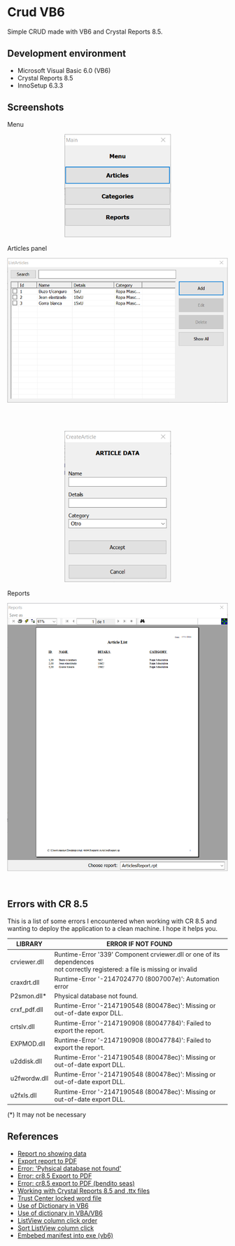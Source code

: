 # Crud VB6                                                                     

Simple CRUD made with VB6 and Crystal Reports 8.5.

## Development environment

- Microsoft Visual Basic 6.0 (VB6)
- Crystal Reports 8.5
- InnoSetup 6.3.3

## Screenshots

Menu

<p align="center">
	<img src=".resources/newscreenshots/2024-11-17 21_39_56-Main.png" width="243">
</p>

Articles panel

<p align="center">
	<img src=".resources/newscreenshots/2024-11-17 21_41_06-ListArticles.png" width="629">
</p>

<br>
<br>

<p align="center">
	<img src=".resources/newscreenshots/2024-11-17 21_41_22-CreateArticle.png" width="243">
</p>

Reports

<p align="center">
	<img src=".resources/newscreenshots/2024-11-17 21_41_51-Reports.png" width="658">
</p>

<br>
<!--
	Nota: No se porque pero para que las imagenes se vean con buena calidad tuve que
	poner el ancho real de la imagen * 0.8. Por ej. 304 * 0.8 ~= 243. Así las caputras
	se ven igual que cuando se abren desde algún visualizador de imagenes en Windows.
-->

## Errors with CR 8.5

This is a list of some errors I encountered when working with CR 8.5 and wanting 
to deploy the application to a clean machine. I hope it helps you.

| LIBRARY      | ERROR IF NOT FOUND                                                         |
|--------------|----------------------------------------------------------------------------|
| crviewer.dll | Runtime-Error '339' Component crviewer.dll or one of its dependences<br> not correctly registered: a file is missing or invalid |
| craxdrt.dll  | Runtime-Error '-2147024770 (8007007e)': Automation error                   |
| P2smon.dll*  | Physical database not found.                                               |
| crxf_pdf.dll | Runtime-Error '-2147190548 (800478ec)': Missing or out-of-date expor DLL.  |
| crtslv.dll   | Runtime-Error '-2147190908 (80047784)': Failed to export the report.       |
| EXPMOD.dll   | Runtime-Error '-2147190908 (80047784)': Failed to export the report.       |
| u2ddisk.dll  | Runtime-Error '-2147190548 (800478ec)': Missing or out-of-date export DLL. |
| u2fwordw.dll  | Runtime-Error '-2147190548 (800478ec)': Missing or out-of-date export DLL. |
| u2fxls.dll  | Runtime-Error '-2147190548 (800478ec)': Missing or out-of-date export DLL. |

(\*) It may not be necessary

## References

* [Report no showing data](https://stackoverflow.com/questions/67210371/vb6-crystal-report-8-5-not-refresh-data)
* [Export report to PDF](https://stackoverflow.com/questions/1356588/how-to-export-to-a-pdf-file-in-crystal-report)
* [Error: 'Pyhsical database not found'](https://www.tek-tips.com/threads/crystal-reports-8-0-ttx-quot-physical-database-not-found-quot.34935/)
* [Error: cr8.5 Export to PDF](https://stackoverflow.com/questions/18062033/vb-6-0-crystal-reports-export-to-pdf)
* [Error: cr8.5 export to PDF (bendito seas)](https://www.vbforums.com/showthread.php?196385-RESOLVED-gt-Error-while-exporting-a-crystal-report)
* [Working with Crystal Reports 8.5 and .ttx files](http://www.crystalreportsbook.com/forum/forum_posts.asp?TID=14087#:~:text=A%20Data%20Definition%20file%20is,one%20piece%20of%20sample%20data.)
* [Trust Center locked word file](https://learn.microsoft.com/es-es/office/troubleshoot/settings/file-blocked-in-office)
* [Use of Dictionary in VB6](https://www.codestack.net/visual-basic/data-sets/dictionary/)
* [Use of dictionary in VBA/VB6](https://vba846.wordpress.com/objeto-dictionary-para-vba/)
* [ListView column click order](https://www.vbforums.com/showthread.php?275658-ListView-Column-Click-(Sort)-Resolved!!)
* [Sort ListView column click](https://www.vbforums.com/showthread.php?301328-Vb6-Sort-Listview-By-Dates-numbers-text)
* [Embebed manifest into exe (vb6)](https://stackoverflow.com/questions/2182815/embedding-an-application-manifest-into-a-vb6-exe)